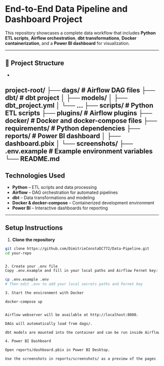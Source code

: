 # End-to-End Data Pipeline and Dashboard Project

This repository showcases a complete data workflow that includes **Python ETL scripts**, **Airflow orchestration**, **dbt transformations**, **Docker containerization**, and a **Power BI dashboard** for visualization.

---

## 📁 Project Structure
-
project-root/
├── dags/ # Airflow DAG files
├── dbt/ # dbt project
│ ├── models/
│ ├── dbt_project.yml
│ └── ...
├── scripts/ # Python ETL scripts
├── plugins/ # Airflow plugins
├── docker/ # Docker and docker-compose files
├── requirements/ # Python dependencies
├── reports/ # Power BI dashboard
│ ├── dashboard.pbix
│ └── screenshots/
├── .env.example # Example environment variables
└── README.md
---

## Technologies Used

- **Python** – ETL scripts and data processing
- **Airflow** – DAG orchestration for automated pipelines
- **dbt** – Data transformations and modeling
- **Docker & docker-compose** – Containerized development environment
- **Power BI** – Interactive dashboards for reporting

---

## Setup Instructions

1. **Clone the repository**

```bash
git clone https://github.com/DimitrieConstaDC772/Data-Pipeline.git
cd your-repo


2. Create your .env file
Copy .env.example and fill in your local paths and Airflow Fernet key:

cp .env.example .env
# Then edit .env to add your local secrets paths and Fernet key

3. Start the environment with Docker

docker-compose up


Airflow webserver will be available at http://localhost:8080.

DAGs will automatically load from dags/.

dbt models are mounted into the container and can be run inside Airflow tasks.

4. Power BI Dashboard

Open reports/dashboard.pbix in Power BI Desktop.

Use the screenshots in reports/screenshots/ as a preview of the pages

